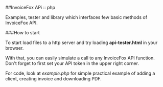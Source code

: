 ##InvoiceFox APi :: php

Examples, tester and library which interfaces few basic methods of InvoiceFox API.


###How to start

To start load files to a http server and try loading **api-tester.html** in your browser.

With that, you can easily simulate a call to any InvoiceFox API function. Don't forget 
to first set your API token in the upper right corner.


For code, look at *example.php* for simple practical example of adding a client, creating invoice and downloading PDF.
